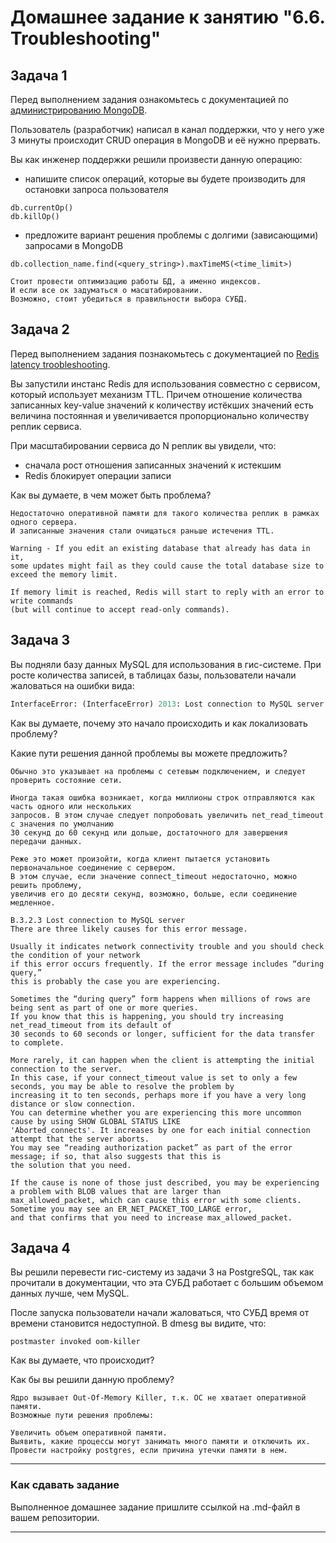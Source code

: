 # Домашнее задание к занятию "6.6. Troubleshooting"

## Задача 1

Перед выполнением задания ознакомьтесь с документацией по [администрированию MongoDB](https://docs.mongodb.com/manual/administration/).

Пользователь (разработчик) написал в канал поддержки, что у него уже 3 минуты происходит CRUD операция в MongoDB и её 
нужно прервать. 

Вы как инженер поддержки решили произвести данную операцию:
- напишите список операций, которые вы будете производить для остановки запроса пользователя
```shell
db.currentOp()
db.killOp()

```
- предложите вариант решения проблемы с долгими (зависающими) запросами в MongoDB
```shell
db.collection_name.find(<query_string>).maxTimeMS(<time_limit>)

Стоит провести оптимизацию работы БД, а именно индексов.
И если все ок задуматься о масштабировании.
Возможно, стоит убедиться в правильности выбора СУБД.

```

## Задача 2

Перед выполнением задания познакомьтесь с документацией по [Redis latency troobleshooting](https://redis.io/topics/latency).

Вы запустили инстанс Redis для использования совместно с сервисом, который использует механизм TTL. 
Причем отношение количества записанных key-value значений к количеству истёкших значений есть величина постоянная и
увеличивается пропорционально количеству реплик сервиса. 

При масштабировании сервиса до N реплик вы увидели, что:
- сначала рост отношения записанных значений к истекшим
- Redis блокирует операции записи

Как вы думаете, в чем может быть проблема?
 
```shell
Недостаточно оперативной памяти для такого количества реплик в рамках одного сервера. 
И записанные значения стали очищаться раньше истечения TTL.

Warning - If you edit an existing database that already has data in it, 
some updates might fail as they could cause the total database size to exceed the memory limit. 

If memory limit is reached, Redis will start to reply with an error to write commands 
(but will continue to accept read-only commands).

```

## Задача 3

Вы подняли базу данных MySQL для использования в гис-системе. При росте количества записей, в таблицах базы,
пользователи начали жаловаться на ошибки вида:
```python
InterfaceError: (InterfaceError) 2013: Lost connection to MySQL server during query u'SELECT..... '
```

Как вы думаете, почему это начало происходить и как локализовать проблему?

Какие пути решения данной проблемы вы можете предложить?

```shell
Обычно это указывает на проблемы с сетевым подключением, и следует проверить состояние сети.

Иногда такая ошибка возникает, когда миллионы строк отправляются как часть одного или нескольких 
запросов. В этом случае следует попробовать увеличить net_read_timeout с значения по умолчанию 
30 секунд до 60 секунд или дольше, достаточного для завершения передачи данных.

Реже это может произойти, когда клиент пытается установить первоначальное соединение с сервером. 
В этом случае, если значение connect_timeout недостаточно, можно решить проблему, 
увеличив его до десяти секунд, возможно, больше, если соединение медленное.

B.3.2.3 Lost connection to MySQL server
There are three likely causes for this error message.

Usually it indicates network connectivity trouble and you should check the condition of your network 
if this error occurs frequently. If the error message includes “during query,” 
this is probably the case you are experiencing.

Sometimes the “during query” form happens when millions of rows are being sent as part of one or more queries. 
If you know that this is happening, you should try increasing net_read_timeout from its default of 
30 seconds to 60 seconds or longer, sufficient for the data transfer to complete.

More rarely, it can happen when the client is attempting the initial connection to the server. 
In this case, if your connect_timeout value is set to only a few seconds, you may be able to resolve the problem by 
increasing it to ten seconds, perhaps more if you have a very long distance or slow connection. 
You can determine whether you are experiencing this more uncommon cause by using SHOW GLOBAL STATUS LIKE 
'Aborted_connects'. It increases by one for each initial connection attempt that the server aborts. 
You may see “reading authorization packet” as part of the error message; if so, that also suggests that this is 
the solution that you need.

If the cause is none of those just described, you may be experiencing a problem with BLOB values that are larger than 
max_allowed_packet, which can cause this error with some clients. Sometime you may see an ER_NET_PACKET_TOO_LARGE error, 
and that confirms that you need to increase max_allowed_packet.

```

## Задача 4


Вы решили перевести гис-систему из задачи 3 на PostgreSQL, так как прочитали в документации, что эта СУБД работает с 
большим объемом данных лучше, чем MySQL.

После запуска пользователи начали жаловаться, что СУБД время от времени становится недоступной. В dmesg вы видите, что:

`postmaster invoked oom-killer`

Как вы думаете, что происходит?

Как бы вы решили данную проблему?

```shell
Ядро вызывает Out-Of-Memory Killer, т.к. ОС не хватает оперативной памяти.
Возможные пути решения проблемы:

Увеличить объем оперативной памяти.
Выявить, какие процессы могут занимать много памяти и отключить их.
Провести настройку postgres, если причина утечки памяти в нем.

```

---

### Как cдавать задание

Выполненное домашнее задание пришлите ссылкой на .md-файл в вашем репозитории.

---